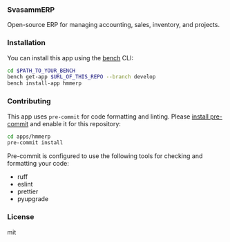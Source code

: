 ### SvasammERP

Open-source ERP for managing accounting, sales, inventory, and projects.

### Installation

You can install this app using the [bench](https://github.com/frappe/bench) CLI:

```bash
cd $PATH_TO_YOUR_BENCH
bench get-app $URL_OF_THIS_REPO --branch develop
bench install-app hmmerp
```

### Contributing

This app uses `pre-commit` for code formatting and linting. Please [install pre-commit](https://pre-commit.com/#installation) and enable it for this repository:

```bash
cd apps/hmmerp
pre-commit install
```

Pre-commit is configured to use the following tools for checking and formatting your code:

- ruff
- eslint
- prettier
- pyupgrade

### License

mit
